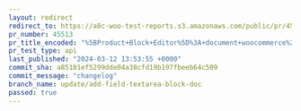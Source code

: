 ```yaml
---
layout: redirect
redirect_to: https://a8c-woo-test-reports.s3.amazonaws.com/public/pr/45513/api/index.html
pr_number: 45513
pr_title_encoded: "%5BProduct+Block+Editor%5D%3A+document+woocommerce%2Fproduct-text-area-field+field+block"
pr_test_type: api
last_published: "2024-03-12 13:53:55 +0000"
commit_sha: a85101ef5299dde04a38cfd19b197fbeeb64c509
commit_message: "changelog"
branch_name: update/add-field-textarea-block-doc
passed: true
---
```

